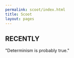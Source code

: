 ```yaml
---
permalink: scoot/index.html
title: Scoot
layout: pages
---
```

## RECENTLY

"Determinism is probably true."

<iframe url="/abraddock.jpg" frameborder="0" style="border:0"></iframe>
